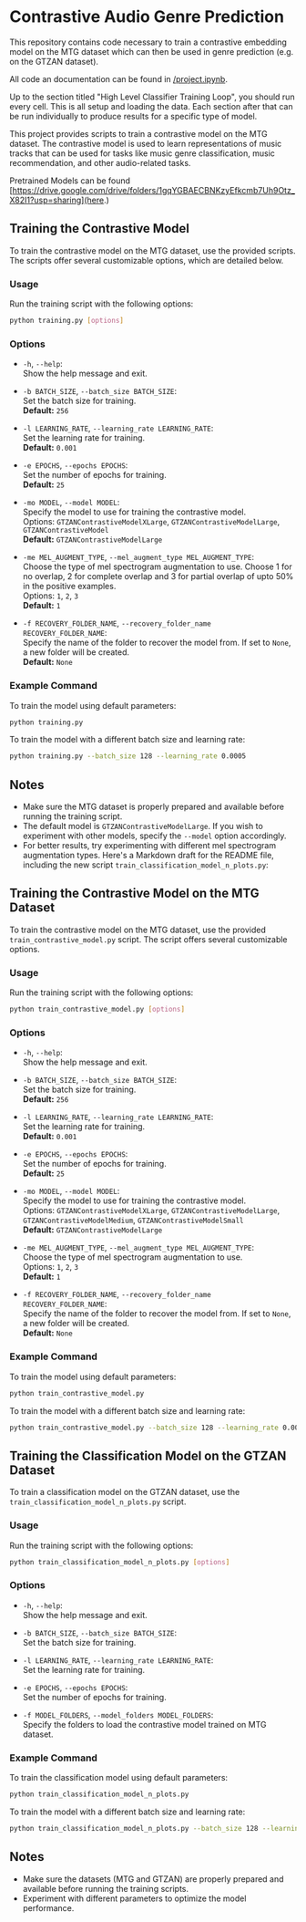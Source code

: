# Contrastive Audio Genre Prediction

This repository contains code necessary to train a contrastive embedding model on the MTG dataset which can then be used in genre prediction (e.g. on the GTZAN dataset).

All code an documentation can be found in [/project.ipynb](/project.ipynb).

Up to the section titled "High Level Classifier Training Loop", you should run every cell. This is all setup and loading the data. Each section after that can be run individually to produce results for a specific type of model.


This project provides scripts to train a contrastive model on the MTG dataset. The contrastive model is used to learn representations of music tracks that can be used for tasks like music genre classification, music recommendation, and other audio-related tasks.

Pretrained Models can be found [https://drive.google.com/drive/folders/1gqYGBAECBNKzyEfkcmb7Uh9Otz_X82I1?usp=sharing](here.)

## Training the Contrastive Model

To train the contrastive model on the MTG dataset, use the provided scripts. The scripts offer several customizable options, which are detailed below.

### Usage

Run the training script with the following options:

```bash
python training.py [options]
```

### Options

- `-h`, `--help`:  
  Show the help message and exit.

- `-b BATCH_SIZE`, `--batch_size BATCH_SIZE`:  
  Set the batch size for training.  
  **Default:** `256`

- `-l LEARNING_RATE`, `--learning_rate LEARNING_RATE`:  
  Set the learning rate for training.  
  **Default:** `0.001`

- `-e EPOCHS`, `--epochs EPOCHS`:  
  Set the number of epochs for training.  
  **Default:** `25`

- `-mo MODEL`, `--model MODEL`:  
  Specify the model to use for training the contrastive model.  
  Options: `GTZANContrastiveModelXLarge`, `GTZANContrastiveModelLarge`, `GTZANContrastiveModel`  
  **Default:** `GTZANContrastiveModelLarge`

- `-me MEL_AUGMENT_TYPE`, `--mel_augment_type MEL_AUGMENT_TYPE`:  
  Choose the type of mel spectrogram augmentation to use. Choose 1 for no overlap, 2 for complete overlap and 3 for partial overlap of upto 50% in the positive examples.  
  Options: `1`, `2`, `3`  
  **Default:** `1`

- `-f RECOVERY_FOLDER_NAME`, `--recovery_folder_name RECOVERY_FOLDER_NAME`:  
  Specify the name of the folder to recover the model from. If set to `None`, a new folder will be created.  
  **Default:** `None`

### Example Command

To train the model using default parameters:

```bash
python training.py
```

To train the model with a different batch size and learning rate:

```bash
python training.py --batch_size 128 --learning_rate 0.0005
```

## Notes

- Make sure the MTG dataset is properly prepared and available before running the training script.
- The default model is `GTZANContrastiveModelLarge`. If you wish to experiment with other models, specify the `--model` option accordingly.
- For better results, try experimenting with different mel spectrogram augmentation types.
Here's a Markdown draft for the README file, including the new script `train_classification_model_n_plots.py`:



## Training the Contrastive Model on the MTG Dataset

To train the contrastive model on the MTG dataset, use the provided `train_contrastive_model.py` script. The script offers several customizable options.

### Usage

Run the training script with the following options:

```bash
python train_contrastive_model.py [options]
```

### Options

- `-h`, `--help`:  
  Show the help message and exit.

- `-b BATCH_SIZE`, `--batch_size BATCH_SIZE`:  
  Set the batch size for training.  
  **Default:** `256`

- `-l LEARNING_RATE`, `--learning_rate LEARNING_RATE`:  
  Set the learning rate for training.  
  **Default:** `0.001`

- `-e EPOCHS`, `--epochs EPOCHS`:  
  Set the number of epochs for training.  
  **Default:** `25`

- `-mo MODEL`, `--model MODEL`:  
  Specify the model to use for training the contrastive model.  
  Options: `GTZANContrastiveModelXLarge`, `GTZANContrastiveModelLarge`, `GTZANContrastiveModelMedium`, `GTZANContrastiveModelSmall`  
  **Default:** `GTZANContrastiveModelLarge`

- `-me MEL_AUGMENT_TYPE`, `--mel_augment_type MEL_AUGMENT_TYPE`:  
  Choose the type of mel spectrogram augmentation to use.  
  Options: `1`, `2`, `3`  
  **Default:** `1`

- `-f RECOVERY_FOLDER_NAME`, `--recovery_folder_name RECOVERY_FOLDER_NAME`:  
  Specify the name of the folder to recover the model from. If set to `None`, a new folder will be created.  
  **Default:** `None`

### Example Command

To train the model using default parameters:

```bash
python train_contrastive_model.py
```

To train the model with a different batch size and learning rate:

```bash
python train_contrastive_model.py --batch_size 128 --learning_rate 0.0005
```

## Training the Classification Model on the GTZAN Dataset

To train a classification model on the GTZAN dataset, use the `train_classification_model_n_plots.py` script.

### Usage

Run the training script with the following options:

```bash
python train_classification_model_n_plots.py [options]
```

### Options

- `-h`, `--help`:  
  Show the help message and exit.

- `-b BATCH_SIZE`, `--batch_size BATCH_SIZE`:  
  Set the batch size for training.

- `-l LEARNING_RATE`, `--learning_rate LEARNING_RATE`:  
  Set the learning rate for training.

- `-e EPOCHS`, `--epochs EPOCHS`:  
  Set the number of epochs for training.

- `-f MODEL_FOLDERS`, `--model_folders MODEL_FOLDERS`:  
  Specify the folders to load the contrastive model trained on MTG dataset. 

### Example Command

To train the classification model using default parameters:

```bash
python train_classification_model_n_plots.py
```

To train the model with a different batch size and learning rate:

```bash
python train_classification_model_n_plots.py --batch_size 128 --learning_rate 0.0005
```

## Notes

- Make sure the datasets (MTG and GTZAN) are properly prepared and available before running the training scripts.
- Experiment with different parameters to optimize the model performance.